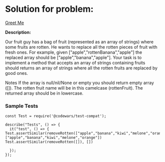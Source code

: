 # Solution for problem:

[Greet Me](https://www.codewars.com/kata/535474308bb336c9980006f2)

**Description:**

Our fruit guy has a bag of fruit (represented as an array of strings) where some fruits are rotten. He wants to replace all the rotten pieces of fruit with fresh ones. For example, given ["apple","rottenBanana","apple"] the replaced array should be ["apple","banana","apple"]. Your task is to implement a method that accepts an array of strings containing fruits should returns an array of strings where all the rotten fruits are replaced by good ones.

Notes
If the array is null/nil/None or empty you should return empty array ([]).
The rotten fruit name will be in this camelcase (rottenFruit).
The returned array should be in lowercase.

### Sample Tests

```plaintext
const Test = require('@codewars/test-compat');

describe("Tests", () => {
  it("test", () => {
Test.assertSimilar(removeRotten(["apple","banana","kiwi","melone","orange"]), ["apple","banana","kiwi","melone","orange"])
Test.assertSimilar(removeRotten([]), [])

  });
});

```
